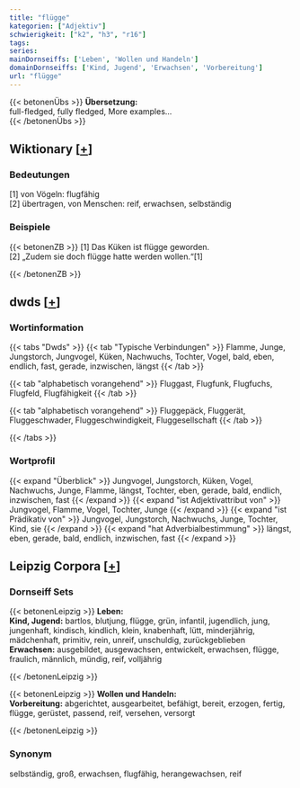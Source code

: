 ```yaml
---
title: "flügge"
kategorien: ["Adjektiv"]
schwierigkeit: ["k2", "h3", "r16"]
tags:
series:
mainDornseiffs: ['Leben', 'Wollen und Handeln']
domainDornseiffs: ['Kind, Jugend', 'Erwachsen', 'Vorbereitung']
url: "flügge"
---
```


{{< betonenÜbs >}}
**Übersetzung:**  
full-fledged, fully fledged, More examples...  
{{< /betonenÜbs >}}

## Wiktionary [[+](https://de.wiktionary.org/wiki/flügge)]

### Bedeutungen
[1] von Vögeln: flugfähig  
[2] übertragen, von Menschen: reif, erwachsen, selbständig  

### Beispiele
{{< betonenZB >}}
[1] Das Küken ist flügge geworden.  
[2] „Zudem sie doch flügge hatte werden wollen.“[1]  

{{< /betonenZB >}}


## dwds [[+](https://www.dwds.de/wb/flügge)]

### Wortinformation
{{< tabs "Dwds" >}}
{{< tab "Typische Verbindungen" >}}
Flamme, Junge, Jungstorch, Jungvogel, Küken, Nachwuchs, Tochter, Vogel, bald, eben, endlich, fast, gerade, inzwischen, längst
{{< /tab >}}

{{< tab "alphabetisch vorangehend" >}}
Fluggast, Flugfunk, Flugfuchs, Flugfeld, Flugfähigkeit
{{< /tab >}}

{{< tab "alphabetisch vorangehend" >}}
Fluggepäck, Fluggerät, Fluggeschwader, Fluggeschwindigkeit, Fluggesellschaft
{{< /tab >}}

{{< /tabs >}}

### Wortprofil
{{< expand "Überblick" >}} Jungvogel, Jungstorch, Küken, Vogel, Nachwuchs, Junge, Flamme, längst, Tochter, eben, gerade, bald, endlich, inzwischen, fast {{< /expand >}}
{{< expand "ist Adjektivattribut von" >}} Jungvogel, Flamme, Vogel, Tochter, Junge {{< /expand >}}
{{< expand "ist Prädikativ von" >}} Jungvogel, Jungstorch, Nachwuchs, Junge, Tochter, Kind, sie {{< /expand >}}
{{< expand "hat Adverbialbestimmung" >}} längst, eben, gerade, bald, endlich, inzwischen, fast {{< /expand >}}

## Leipzig Corpora [[+](https://corpora.uni-leipzig.de/en/res?word=flügge&corpusId=deu_newscrawl-public_2018)]

### Dornseiff Sets
{{< betonenLeipzig >}}
**Leben:**  
**Kind, Jugend:** bartlos, blutjung, flügge, grün, infantil, jugendlich, jung, jungenhaft, kindisch, kindlich, klein, knabenhaft, lütt, minderjährig, mädchenhaft, primitiv, rein, unreif, unschuldig, zurückgeblieben  
**Erwachsen:** ausgebildet, ausgewachsen, entwickelt, erwachsen, flügge, fraulich, männlich, mündig, reif, volljährig  

{{< /betonenLeipzig >}}


{{< betonenLeipzig >}}
**Wollen und Handeln:**  
**Vorbereitung:** abgerichtet, ausgearbeitet, befähigt, bereit, erzogen, fertig, flügge, gerüstet, passend, reif, versehen, versorgt  

{{< /betonenLeipzig >}}

### Synonym
selbständig, groß, erwachsen, flugfähig, herangewachsen, reif

